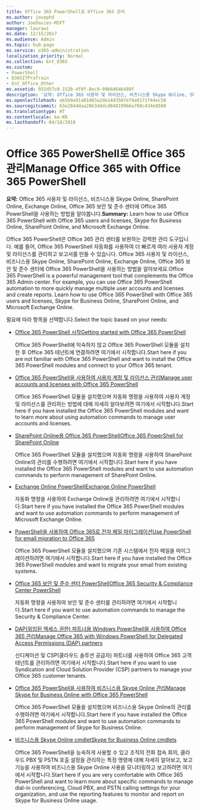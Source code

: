 ```yaml
---
title: Office 365 PowerShell로 Office 365 관리
ms.author: josephd
author: JoeDavies-MSFT
manager: laurawi
ms.date: 12/15/2017
ms.audience: Admin
ms.topic: hub-page
ms.service: o365-administration
localization_priority: Normal
ms.collection: Ent_O365
ms.custom:
- PowerShell
- O365ITProTrain
- Ent_Office_Other
ms.assetid: 932d57c0-1520-4f0f-8ec9-9966d646480f
description: '요약: Office 365 사용자 및 라이선스, 비즈니스용 Skype Online, SharePoint Online, Exchange Online, Office 365 보안 및 준수 센터에 Office 365 PowerShell을 사용하는 방법을 알아봅니다.'
ms.openlocfilehash: eb5b9a91a81d03a2de14d3507ef9a9172f44ec58
ms.sourcegitcommit: 63e2844daa2863dddcd84819966a708c434e8580
ms.translationtype: HT
ms.contentlocale: ko-KR
ms.lasthandoff: 04/18/2018
---
```

# <a name="manage-office-365-with-office-365-powershell"></a><span data-ttu-id="1fc8e-103">Office 365 PowerShell로 Office 365 관리</span><span class="sxs-lookup"><span data-stu-id="1fc8e-103">Manage Office 365 with Office 365 PowerShell</span></span>

 <span data-ttu-id="1fc8e-104">**요약:** Office 365 사용자 및 라이선스, 비즈니스용 Skype Online, SharePoint Online, Exchange Online, Office 365 보안 및 준수 센터에 Office 365 PowerShell을 사용하는 방법을 알아봅니다.</span><span class="sxs-lookup"><span data-stu-id="1fc8e-104">**Summary:** Learn how to use Office 365 PowerShell with Office 365 users and licenses, Skype for Business Online, SharePoint Online, and Microsoft Exchange Online.</span></span>
  
<span data-ttu-id="1fc8e-p101">Office 365 PowerShell은 Office 365 관리 센터를 보완하는 강력한 관리 도구입니다. 예를 들어, Office 365 PowerShell 자동화를 사용하여 더 빠르게 여러 사용자 계정 및 라이선스를 관리하고 보고서를 만들 수 있습니다. Office 365 사용자 및 라이선스, 비즈니스용 Skype Online, SharePoint Online, Exchange Online, Office 365 보안 및 준수 센터에 Office 365 PowerShell을 사용하는 방법을 알아보세요.</span><span class="sxs-lookup"><span data-stu-id="1fc8e-p101">Office 365 PowerShell is a powerful management tool that complements the Office 365 Admin center. For example, you can use Office 365 PowerShell automation to more quickly manage multiple user accounts and licenses and create reports. Learn how to use Office 365 PowerShell with Office 365 users and licenses, Skype for Business Online, SharePoint Online, and Microsoft Exchange Online.</span></span>
  
<span data-ttu-id="1fc8e-108">필요에 따라 항목을 선택합니다.</span><span class="sxs-lookup"><span data-stu-id="1fc8e-108">Select the topic based on your needs:</span></span>
  
- [<span data-ttu-id="1fc8e-109">Office 365 PowerShell 시작</span><span class="sxs-lookup"><span data-stu-id="1fc8e-109">Getting started with Office 365 PowerShell</span></span>](getting-started-with-office-365-powershell.md)

    <span data-ttu-id="1fc8e-110">Office 365 PowerShell에 익숙하지 않고 Office 365 PowerShell 모듈을 설치한 후 Office 365 테넌트에 연결하려면 여기에서 시작합니다.</span><span class="sxs-lookup"><span data-stu-id="1fc8e-110">Start here if you are not familiar with Office 365 PowerShell and want to install the Office 365 PowerShell modules and connect to your Office 365 tenant.</span></span>

- [<span data-ttu-id="1fc8e-111">Office 365 PowerShell을 사용하여 사용자 계정 및 라이선스 관리</span><span class="sxs-lookup"><span data-stu-id="1fc8e-111">Manage user accounts and licenses with Office 365 PowerShell</span></span>](manage-user-accounts-and-licenses-with-office-365-powershell.md)

    <span data-ttu-id="1fc8e-112">Office 365 PowerShell 모듈을 설치했으며 자동화 명령을 사용하여 사용자 계정 및 라이선스를 관리하는 방법에 대해 자세히 알아보려면 여기에서 시작합니다.</span><span class="sxs-lookup"><span data-stu-id="1fc8e-112">Start here if you have installed the Office 365 PowerShell modules and want to learn more about using automation commands to manage user accounts and licenses.</span></span>

- [<span data-ttu-id="1fc8e-113">SharePoint Online용 Office 365 PowerShell</span><span class="sxs-lookup"><span data-stu-id="1fc8e-113">Office 365 PowerShell for SharePoint Online</span></span>](https://technet.microsoft.com/library/fp161362.aspx)

    <span data-ttu-id="1fc8e-114">Office 365 PowerShell 모듈을 설치했으며 자동화 명령을 사용하여 SharePoint Online의 관리를 수행하려면 여기에서 시작합니다.</span><span class="sxs-lookup"><span data-stu-id="1fc8e-114">Start here if you have installed the Office 365 PowerShell modules and want to use automation commands to perform management of SharePoint Online.</span></span>

- [<span data-ttu-id="1fc8e-115">Exchange Online PowerShell</span><span class="sxs-lookup"><span data-stu-id="1fc8e-115">Exchange Online PowerShell</span></span>](https://docs.microsoft.com/powershell/exchange/exchange-online/exchange-online-powershell)

    <span data-ttu-id="1fc8e-116">자동화 명령을 사용하여 Exchange Online을 관리하려면 여기에서 시작합니다.</span><span class="sxs-lookup"><span data-stu-id="1fc8e-116">Start here if you have installed the Office 365 PowerShell modules and want to use automation commands to perform management of Microsoft Exchange Online.</span></span>

- [<span data-ttu-id="1fc8e-117">PowerShell을 사용하여 Office 365로 전자 메일 마이그레이션</span><span class="sxs-lookup"><span data-stu-id="1fc8e-117">Use PowerShell for email migration to Office 365</span></span>](use-powershell-for-email-migration-to-office-365.md)

    <span data-ttu-id="1fc8e-118">Office 365 PowerShell 모듈을 설치했으며 기존 시스템에서 전자 메일을 마이그레이션하려면 여기에서 시작합니다.</span><span class="sxs-lookup"><span data-stu-id="1fc8e-118">Start here if you have installed the Office 365 PowerShell modules and want to migrate your email from existing systems.</span></span>

- [<span data-ttu-id="1fc8e-119">Office 365 보안 및 준수 센터 PowerShell</span><span class="sxs-lookup"><span data-stu-id="1fc8e-119">Office 365 Security &amp; Compliance Center PowerShell</span></span>](https://docs.microsoft.com/powershell/exchange/office-365-scc/office-365-scc-powershell)

    <span data-ttu-id="1fc8e-120">자동화 명령을 사용하여 보안 및 준수 센터를 관리하려면 여기에서 시작합니다.</span><span class="sxs-lookup"><span data-stu-id="1fc8e-120">Start here if you want to use automation commands to manage the Security & Compliance Center.</span></span>

- [<span data-ttu-id="1fc8e-121">DAP(위임된 액세스 권한) 파트너용 Windows PowerShell을 사용하여 Office 365 관리</span><span class="sxs-lookup"><span data-stu-id="1fc8e-121">Manage Office 365 with Windows PowerShell for Delegated Access Permissions (DAP) partners</span></span>](manage-office-365-with-windows-powershell-for-delegated-access-permissions-dap-p.md)

    <span data-ttu-id="1fc8e-122">신디케이션 및 CSP(클라우드 솔루션 공급자) 파트너를 사용하여 Office 365 고객 테넌트를 관리하려면 여기에서 시작합니다.</span><span class="sxs-lookup"><span data-stu-id="1fc8e-122">Start here if you want to use Syndication and Cloud Solution Provider (CSP) partners to manage your Office 365 customer tenants.</span></span>

- [<span data-ttu-id="1fc8e-123">Office 365 PowerShell을 사용하여 비즈니스용 Skype Online 관리</span><span class="sxs-lookup"><span data-stu-id="1fc8e-123">Manage Skype for Business Online with Office 365 PowerShell</span></span>](manage-skype-for-business-online-with-office-365-powershell.md)

    <span data-ttu-id="1fc8e-124">Office 365 PowerShell 모듈을 설치했으며 비즈니스용 Skype Online의 관리를 수행하려면 여기에서 시작합니다.</span><span class="sxs-lookup"><span data-stu-id="1fc8e-124">Start here if you have installed the Office 365 PowerShell modules and want to use automation commands to perform management of Skype for Business Online.</span></span>

- [<span data-ttu-id="1fc8e-125">비즈니스용 Skype Online cmdlet</span><span class="sxs-lookup"><span data-stu-id="1fc8e-125">Skype for Business Online cmdlets</span></span>](https://technet.microsoft.com/library/mt228132.aspx)

    <span data-ttu-id="1fc8e-126">Office 365 PowerShell을 능숙하게 사용할 수 있고 조직의 전화 접속 회의, 클라우드 PBX 및 PSTN 호출 설정을 관리하는 특정 명령에 대해 자세히 알아보고, 보고 기능을 사용하여 비즈니스용 Skype Online 사용을 모니터링하고 보고하려면 여기에서 시작합니다.</span><span class="sxs-lookup"><span data-stu-id="1fc8e-126">Start here if you are very comfortable with Office 365 PowerShell and want to learn more about specific commands to manage dial-in conferencing, Cloud PBX, and PSTN calling settings for your organization, and use the reporting features to monitor and report on Skype for Business Online usage.</span></span>
